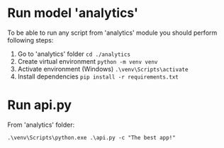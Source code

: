 # Run model 'analytics'
To be able to run any script from 'analytics' module you should perform following steps:
1. Go to 'analytics' folder
```cd ./analytics```
2. Create virtual environment
```python -m venv venv```
3. Activate environment (Windows)
```.\venv\Scripts\activate```
4. Install dependencies
```pip install -r requirements.txt ```

# Run api.py
From 'analytics' folder:
```
.\venv\Scripts\python.exe .\api.py -c "The best app!"
```